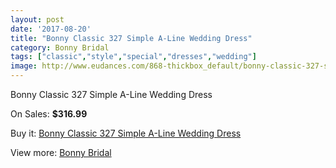 ```yaml
---
layout: post
date: '2017-08-20'
title: "Bonny Classic 327 Simple A-Line Wedding Dress"
category: Bonny Bridal
tags: ["classic","style","special","dresses","wedding"]
image: http://www.eudances.com/868-thickbox_default/bonny-classic-327-simple-a-line-wedding-dress.jpg
---
```

Bonny Classic 327 Simple A-Line Wedding Dress

On Sales: **$316.99**
<a href="https://www.eudances.com/en/bonny-bridal/299-bonny-classic-327-simple-a-line-wedding-dress.html"><amp-img layout="responsive" width="600" height="600" src="//www.eudances.com/868-thickbox_default/bonny-classic-327-simple-a-line-wedding-dress.jpg" alt="Bonny Classic 327 Simple A-Line Wedding Dress 0" /></a>
<a href="https://www.eudances.com/en/bonny-bridal/299-bonny-classic-327-simple-a-line-wedding-dress.html"><amp-img layout="responsive" width="600" height="600" src="//www.eudances.com/869-thickbox_default/bonny-classic-327-simple-a-line-wedding-dress.jpg" alt="Bonny Classic 327 Simple A-Line Wedding Dress 1" /></a>

Buy it: [Bonny Classic 327 Simple A-Line Wedding Dress](https://www.eudances.com/en/bonny-bridal/299-bonny-classic-327-simple-a-line-wedding-dress.html "Bonny Classic 327 Simple A-Line Wedding Dress")

View more: [Bonny Bridal](https://www.eudances.com/en/3-bonny-bridal "Bonny Bridal")
